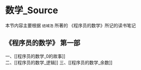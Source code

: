 # 数学_Source
本节内容主要根据 `结城浩` 所著的 《程序员的数学》所记的读书笔记  

## 《程序员的数学》 第一部
一、[[程序员的数学_0的故事]]  
二、[[程序员的数学_逻辑]]
三、[[程序员的数学_余数]]

